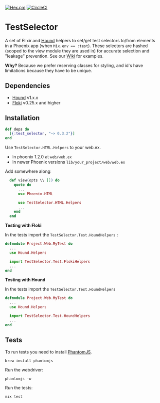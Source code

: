[![Hex.pm](https://img.shields.io/hexpm/v/test_selector.svg)](https://hex.pm/packages/test_selector)
[![CircleCI](https://circleci.com/gh/DefactoSoftware/test_selector/tree/master.svg?style=shield)](https://circleci.com/gh/DefactoSoftware/test_selector)

# TestSelector

A set of Elixir and [Hound](https://github.com/HashNuke/hound) helpers to set/get test selectors to/from elements in a Phoenix app (when `Mix.env == :test`). These selectors are hashed (scoped to the view module they are used in) for accurate selection and "leakage" prevention. See our [Wiki](https://github.com/DefactoSoftware/test_selector/wiki) for examples.

**Why?** Because we prefer reserving classes for styling, and id's have limitations because they have to be unique.

## Dependencies

- [Hound](https://github.com/HashNuke/hound) v1.x.x
- [Floki](https://github.com/philss/floki) v0.25.x and higher

## Installation

```elixir
def deps do
  [{:test_selector, "~> 0.3.2"}]
end
```

Use `TestSelector.HTML.Helpers` to your web.ex.

- In phoenix 1.2.0 at `web/web.ex`
- In newer Phoenix versions `lib/your_project/web/web.ex`

Add somewhere along:

```elixir
  def view(opts \\ []) do
    quote do
      ...
      use Phoenix.HTML

      use TestSelector.HTML.Helpers
      ...
    end
  end
```

**Testing with Floki**

In the tests import the `TestSelector.Test.HoundHelpers` :

```elixir
defmodule Project.Web.MyTest do
  ...
  use Hound.Helpers

  import TestSelector.Test.FlokiHelpers
  ...
end
```

**Testing with Hound**

In the tests import the `TestSelector.Test.HoundHelpers`

```elixir
defmodule Project.Web.MyTest do
  ...
  use Hound.Helpers

  import TestSelector.Test.HoundHelpers
  ...
end
```

## Tests

To run tests you need to install [PhantomJS](http://phantomjs.org/).
```
brew install phantomjs
```

Run the webdriver:
```
phantomjs -w
```

Run the tests:
```
mix test
```
